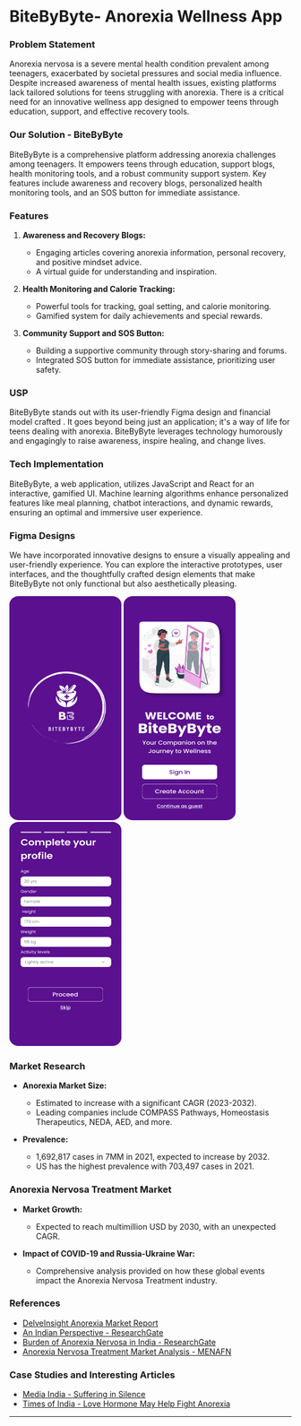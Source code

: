 # BiteByByte- Anorexia Wellness App

### Problem Statement

Anorexia nervosa is a severe mental health condition prevalent among teenagers, exacerbated by societal pressures and social media influence. Despite increased awareness of mental health issues, existing platforms lack tailored solutions for teens struggling with anorexia. There is a critical need for an innovative wellness app designed to empower teens through education, support, and effective recovery tools.

### Our Solution - BiteByByte

BiteByByte is a comprehensive platform addressing anorexia challenges among teenagers. It empowers teens through education, support blogs, health monitoring tools, and a robust community support system. Key features include awareness and recovery blogs, personalized health monitoring tools, and an SOS button for immediate assistance.

### Features

1. **Awareness and Recovery Blogs:**
   - Engaging articles covering anorexia information, personal recovery, and positive mindset advice.
   - A virtual guide for understanding and inspiration.

2. **Health Monitoring and Calorie Tracking:**
   - Powerful tools for tracking, goal setting, and calorie monitoring.
   - Gamified system for daily achievements and special rewards.

3. **Community Support and SOS Button:**
   - Building a supportive community through story-sharing and forums.
   - Integrated SOS button for immediate assistance, prioritizing user safety.

### USP

BiteByByte stands out with its user-friendly Figma design and financial model crafted . It goes beyond being just an application; it's a way of life for teens dealing with anorexia. BiteByByte leverages technology humorously and engagingly to raise awareness, inspire healing, and change lives.

### Tech Implementation

BiteByByte, a web application, utilizes JavaScript and React for an interactive, gamified UI. Machine learning algorithms enhance personalized features like meal planning, chatbot interactions, and dynamic rewards, ensuring an optimal and immersive user experience.

### Figma Designs

We have incorporated innovative designs to ensure a visually appealing and user-friendly experience. You can explore the interactive prototypes, user interfaces, and the thoughtfully crafted design elements that make BiteByByte not only functional but also aesthetically pleasing.

<img src =  "./BiteByByte/imgs/splash.png" width = "200" height = "400" > 
<img src =  "./BiteByByte/imgs/welcome.png" width = "200" height = "400" > 
<img src =  "./BiteByByte/imgs/profile info.png" width = "200" height = "400" > 

### Market Research

- **Anorexia Market Size:**
  - Estimated to increase with a significant CAGR (2023-2032).
  - Leading companies include COMPASS Pathways, Homeostasis Therapeutics, NEDA, AED, and more.

- **Prevalence:**
  - 1,692,817 cases in 7MM in 2021, expected to increase by 2032.
  - US has the highest prevalence with 703,497 cases in 2021.

### Anorexia Nervosa Treatment Market

- **Market Growth:**
  - Expected to reach multimillion USD by 2030, with an unexpected CAGR.

- **Impact of COVID-19 and Russia-Ukraine War:**
  - Comprehensive analysis provided on how these global events impact the Anorexia Nervosa Treatment industry.

### References

- [DelveInsight Anorexia Market Report](https://www.delveinsight.com/report-store/anorexia-market)
- [An Indian Perspective - ResearchGate](https://www.researchgate.net/publication/41396435_Anorexia_nervosa_An_Indian_perspective)
- [Burden of Anorexia Nervosa in India - ResearchGate](https://www.researchgate.net/publication/328691186_A_study_of_burden_of_anorexia_nervosa_in_India_-_2016)
- [Anorexia Nervosa Treatment Market Analysis - MENAFN](https://menafn.com/1107581042/Anorexia-Nervosa-Treatment-Market-Analysis-And-Forecast-To-2031)

### Case Studies and Interesting Articles

- [Media India - Suffering in Silence](https://mediaindia.eu/society/suffering-in-silence-eating-disorders-go-unnoticed-in-india/)
- [Times of India - Love Hormone May Help Fight Anorexia](https://timesofindia.indiatimes.com/home/science/love-hormone-may-help-fight-anorexia/articleshow/31978904.cms?from=mdr)

---
